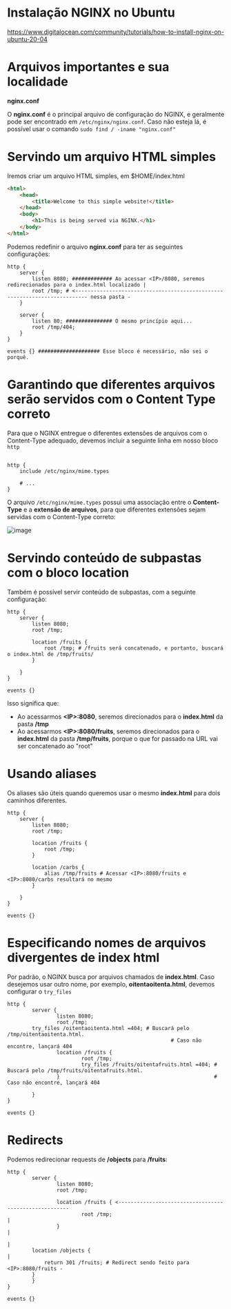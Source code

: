 # Instalação NGINX no Ubuntu

https://www.digitalocean.com/community/tutorials/how-to-install-nginx-on-ubuntu-20-04

# Arquivos importantes e sua localidade

**nginx.conf**

O **nginx.conf** é o principal arquivo de configuração do NGINX, e geralmente pode ser encontrado em `/etc/nginx/nginx.conf`. Caso não esteja lá, é possível usar o comando `sudo find / -iname "nginx.conf"`

# Servindo um arquivo HTML simples

Iremos criar um arquivo HTML simples, em $HOME/index.html

```html
<html>
    <head>
        <title>Welcome to this simple website!</title>
    </head>
    <body>
        <h1>This is being served via NGINX.</h1>
    </body>
</html>
```

Podemos redefinir o arquivo **nginx.conf** para ter as seguintes configurações:

```nginx
http {
	server {
		listen 8080; ############# Ao acessar <IP>/8080, seremos redirecionados para o index.html localizado |
		root /tmp; # <-------------------------------------------------------------------------- nessa pasta -
	}

	server {
		listen 80; ############### O mesmo princípio aqui...
		root /tmp/404;
	}
}

events {} #################### Esse bloco é necessário, não sei o porquê.
```

# Garantindo que diferentes arquivos serão servidos com o Content Type correto

Para que o NGINX entregue o diferentes extensões de arquivos com o Content-Type adequado, devemos incluir a seguinte linha em nosso bloco `http`

```nginx

http {
	include /etc/nginx/mime.types
	
	# ...
}
```

O arquivo `/etc/nginx/mime.types` possui uma associação entre o **Content-Type** e a **extensão de arquivos**, para que diferentes extensões sejam servidas com o Content-Type correto:

![image](https://user-images.githubusercontent.com/80921933/224104779-fb457cc5-e4f3-416d-9bbc-1567b31ad2a5.png)

# Servindo conteúdo de subpastas com o bloco location

Também é possível servir conteúdo de subpastas, com a seguinte configuração:

```nginx
http {
	server {
		listen 8080;
		root /tmp;

		location /fruits {
			root /tmp; # /fruits será concatenado, e portanto, buscará o index.html de /tmp/fruits/
		}

	}
}

events {}
```

Isso significa que:
- Ao acessarmos **\<IP>:8080**, seremos direcionados para o **index.html** da pasta **/tmp**
- Ao acessarmos **\<IP>:8080/fruits**, seremos direcionados para o **index.html** da pasta **/tmp/fruits**, porque o que for passado na URL vai ser concatenado ao "root"

# Usando aliases

Os aliases são úteis quando queremos usar o mesmo **index.html** para dois caminhos diferentes.

```nginx
http {
	server {
		listen 8080;
		root /tmp;

		location /fruits {
			root /tmp; 
		}
		
		location /carbs {
			alias /tmp/fruits # Acessar <IP>:8080/fruits e <IP>:8080/carbs resultará no mesmo
		}

	}
}

events {}
```

# Especificando nomes de arquivos divergentes de index html

Por padrão, o NGINX busca por arquivos chamados de **index.html**. Caso desejemos usar outro nome, por exemplo, **oitentaoitenta.html**, devemos configurar o `try_files`

```nginx
http {
        server {
                listen 8080;
                root /tmp;
		try_files /oitentaoitenta.html =404; # Buscará pelo /tmp/oitentaoitenta.html. 
                                                     # Caso não encontre, lançará 404
                location /fruits {
                        root /tmp;
                        try_files /fruits/oitentafruits.html =404; # Buscará pelo /tmp/fruits/oitentafruits.html. 
                }                                                  # Caso não encontre, lançará 404

        }
}

events {}
```

# Redirects

Podemos redirecionar requests de  **/objects** para **/fruits**:

```nginx
http {
        server {
                listen 8080;
                root /tmp;

                location /fruits { <------------------------------------------------------
                        root /tmp;                                                       |
                }                                                                        |
                                                                                         |
		location /objects {                                                      |
			return 301 /fruits; # Redirect sendo feito para <IP>:8080/fruits -
		}
        }
}

events {}
```
